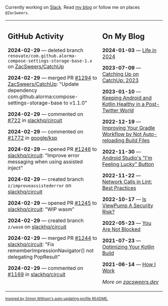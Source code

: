 Currently working on [Slack](https://slack.com/). Read [my blog](https://zacsweers.dev/) or follow me on places `@ZacSweers`.

<table><tr><td valign="top" width="60%">

## GitHub Activity
<!-- githubActivity starts -->
**2024-02-29** — deleted branch `renovate/com.github.alorma-compose-settings-storage-base-1.x` on [ZacSweers/CatchUp](https://github.com/ZacSweers/CatchUp)

**2024-02-29** — merged PR [#1294](https://github.com/ZacSweers/CatchUp/pull/1294) to [ZacSweers/CatchUp](https://github.com/ZacSweers/CatchUp): "Update dependency com.github.alorma:compose-settings-storage-base to v1.1.0"

**2024-02-29** — commented on [#722](https://github.com/slackhq/circuit/issues/722#issuecomment-1971409112) in [slackhq/circuit](https://github.com/slackhq/circuit)

**2024-02-29** — commented on [#1772](https://github.com/google/ksp/issues/1772#issuecomment-1971404412) in [google/ksp](https://github.com/google/ksp)

**2024-02-29** — opened PR [#1246](https://github.com/slackhq/circuit/pull/1246) to [slackhq/circuit](https://github.com/slackhq/circuit): "Improve error messaging when using assisted inject"

**2024-02-29** — created branch `z/improveassistederror` on [slackhq/circuit](https://github.com/slackhq/circuit)

**2024-02-29** — opened PR [#1245](https://github.com/slackhq/circuit/pull/1245) to [slackhq/circuit](https://github.com/slackhq/circuit): "WIP wasm"

**2024-02-29** — created branch `z/wasm` on [slackhq/circuit](https://github.com/slackhq/circuit)

**2024-02-29** — merged PR [#1244](https://github.com/slackhq/circuit/pull/1244) to [slackhq/circuit](https://github.com/slackhq/circuit): "Fix rememberImpressionNavigator() not delegating PopResult"

**2024-02-29** — commented on [#1169](https://github.com/slackhq/circuit/issues/1169#issuecomment-1971309673) in [slackhq/circuit](https://github.com/slackhq/circuit)
<!-- githubActivity ends -->
</td><td valign="top" width="40%">

## On My Blog
<!-- blog starts -->
**2024-01-03** — [Life in 2024](https://www.zacsweers.dev/life-in-2024/)

**2023-07-09** — [Catching Up on CatchUp: 2023](https://www.zacsweers.dev/catching-up-on-catchup-2023/)

**2023-01-10** — [Keeping Android and Kotlin Healthy in a Post-Twitter World](https://www.zacsweers.dev/keeping-android-healthy/)

**2022-12-19** — [Improving Your Gradle Workflow by Not Auto-reloading Build Files](https://www.zacsweers.dev/improving-your-workflow-by-not-auto-reloading-build-files/)

**2022-11-30** — [Android Studio's "I'm Feeling Lucky" Button](https://www.zacsweers.dev/android-studios-im-feeling-lucky-button/)

**2022-11-22** — [Network Calls in Lint: Best Practices](https://www.zacsweers.dev/network-calls-in-lint-best-practices/)

**2022-10-17** — [Is ViewPump A Security Risk?](https://www.zacsweers.dev/is-viewpump-a-security-risk/)

**2022-05-23** — [You Are Not Blocked](https://www.zacsweers.dev/you-are-not-blocked/)

**2021-07-23** — [Optimizing Your Kotlin Build](https://www.zacsweers.dev/optimizing-your-kotlin-build/)

**2021-06-14** — [How I Work](https://www.zacsweers.dev/how-i-work/)
<!-- blog ends -->
_More on [zacsweers.dev](https://zacsweers.dev/)_
</td></tr></table>

<sub><a href="https://simonwillison.net/2020/Jul/10/self-updating-profile-readme/">Inspired by Simon Willison's auto-updating profile README.</a></sub>